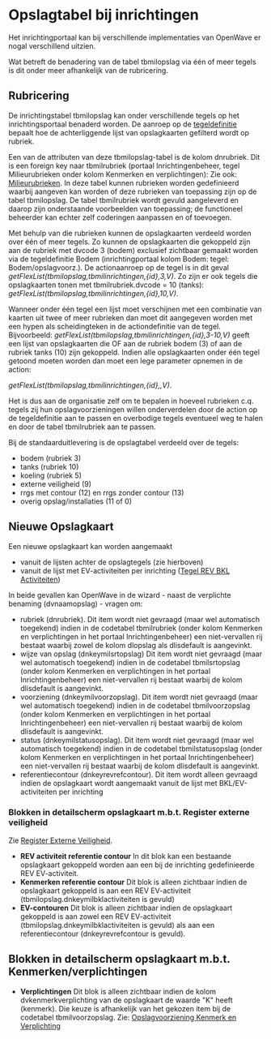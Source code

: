 # Opslagtabel bij inrichtingen

Het inrichtingportaal kan bij verschillende implementaties van OpenWave er nogal verschillend uitzien.

Wat betreft de benadering van de tabel tbmilopslag via één of meer tegels is dit onder meer afhankelijk van de rubricering.

## Rubricering

De inrichtingstabel tbmilopslag kan onder verschillende tegels op het inrichtingsportaal benaderd worden. De aanroep op de [tegeldefinitie](./portaldefinitie/README.md) bepaalt hoe de achterliggende lijst van opslagkaarten gefilterd wordt op rubriek.

Een van de attributen van deze tbmilopslag-tabel is de kolom dnrubriek. Dit is een foreign key naar tbmilrubriek (portaal Inrichtingenbeheer, tegel Milieurubrieken onder kolom Kenmerken en verplichtingen): Zie ook: [Milieurubrieken](../probleemoplossing/portalen_en_moduleschermen/inrichtingenbeheer/tegels_kolom_kenmerken_en_verplichtingen/milieurubrieken.md). In deze tabel kunnen rubrieken worden gedefinieerd waarbij aangeven kan worden of deze rubrieken van toepassing zijn op de tabel tbmilopslag. De tabel tbmilrubriek wordt gevuld aangeleverd en daarop zijn onderstaande voorbeelden van toepassing; de functioneel beheerder kan echter zelf coderingen aanpassen en of toevoegen.

Met behulp van die rubrieken kunnen de opslagkaarten verdeeld worden over één of meer tegels. Zo kunnen de opslagkaarten die gekoppeld zijn aan de rubriek met dvcode 3 (bodem) exclusief zichtbaar gemaakt worden via de tegeldefinitie Bodem (inrichtingportaal kolom Bodem: tegel: Bodem/opslagvoorz.). De actionaanroep op de tegel is in dit geval _getFlexList(tbmilopslag,tbmilinrichtingen,{id},3,V)_. Zo zijn er ook tegels die opslagkaarten tonen met tbmilrubriek.dvcode = 10 (tanks): _getFlexList(tbmilopslag,tbmilinrichtingen,{id},10,V)_.

Wanneer onder één tegel een lijst moet verschijnen met een combinatie van kaarten uit twee of meer rubrieken dan moet dit aangegeven worden met een hypen als scheidingteken in de actiondefinitie van de tegel. Bijvoorbeeld: _getFlexList(tbmilopslag,tbmilinrichtingen,{id},3-10,V)_ geeft een lijst van opslagkaarten die OF aan de rubriek bodem (3) of aan de rubriek tanks (10) zijn gekoppeld.
Indien alle opslagkaarten onder één tegel getoond moeten worden dan moet een lege parameter opnemen in de action:

_getFlexList(tbmilopslag,tbmilinrichtingen,{id},,V)_.

Het is dus aan de organisatie zelf om te bepalen in hoeveel rubrieken c.q. tegels zij hun opslagvoorzieningen willen onderverdelen door de action op de tegeldefinitie aan te passen en overbodige tegels eventueel weg te halen en door de tabel tbmilrubriek aan te passen.

Bij de standaarduitlevering is de opslagtabel verdeeld over de tegels:

- bodem (rubriek 3)
- tanks (rubriek 10)
- koeling (rubriek 5)
- externe veiligheid (9)
- rrgs met contour (12) en rrgs zonder contour (13)
- overig opslag/installaties (11 of 0)

## Nieuwe Opslagkaart

Een nieuwe opslagkaart kan worden aangemaakt

- vanuit de lijsten achter de opslagtegels (zie hierboven)
- vanuit de lijst met EV-activiteiten per inrichting ([Tegel REV BKL Activiteiten](../probleemoplossing/portalen_en_moduleschermen/inrichtingen_portaal/tegel_rev_bkl_activiteiten.md))

In beide gevallen kan OpenWave in de wizard - naast de verplichte benaming (dvnaamopslag) - vragen om:

- rubriek (dnrubriek). Dit item wordt niet gevraagd (maar wel automatisch toegekend) indien in de codetabel tbmilrubriek (onder kolom Kenmerken en verplichtingen in het portaal Inrichtingenbeheer) een niet-vervallen rij bestaat waarbij zowel de kolom dlopslag als dlisdefault is aangevinkt.
- wijze van opslag (dnkeymilsrtopslag) Dit item wordt niet gevraagd (maar wel automatisch toegekend) indien in de codetabel tbmilsrtopslag (onder kolom Kenmerken en verplichtingen in het portaal Inrichtingenbeheer) een niet-vervallen rij bestaat waarbij de kolom dlisdefault is aangevinkt.
- voorziening (dnkeymilvoorzopslag). Dit item wordt niet gevraagd (maar wel automatisch toegekend) indien in de codetabel tbmilvoorzopslag (onder kolom Kenmerken en verplichtingen in het portaal Inrichtingenbeheer) een niet-vervallen rij bestaat waarbij de kolom dlisdefault is aangevinkt.
- status (dnkeymilstatusopslag). Dit item wordt niet gevraagd (maar wel automatisch toegekend) indien in de codetabel tbmilstatusopslag (onder kolom Kenmerken en verplichtingen in het portaal Inrichtingenbeheer) een niet-vervallen rij bestaat waarbij de kolom dlisdefault is aangevinkt.
- referentiecontour (dnkeyrevrefcontour). Dit item wordt alleen gevraagd indien de opslagkaart wordt aangemaakt vanuit de lijst met BKL/EV-activiteiten per inrichting

### Blokken in detailscherm opslagkaart m.b.t. Register externe veiligheid

Zie [Register Externe Veiligheid](./register_exrterne_veiligheid.md).

- **REV activiteit referentie contour** In dit blok kan een bestaande opslagkaart gekoppeld worden aan een bij de inrichting gedefinieerde REV EV-activiteit.
- **Kenmerken referentie contour** Dit blok is alleen zichtbaar indien de opslagkaart gekoppeld is aan een REV EV-activiteit (tbmilopslag.dnkeymilbklactiviteiten is gevuld)
- **EV-contouren** Dit blok is alleen zichtbaar indien de opslagkaart gekoppeld is aan zowel een REV EV-activiteit (tbmilopslag.dnkeymilbklactiviteiten is gevuld) als aan een referentiecontour (dnkeyrevrefcontour is gevuld).

## Blokken in detailscherm opslagkaart m.b.t. Kenmerken/verplichtingen

- **Verplichtingen** Dit blok is alleen zichtbaar indien de kolom dvkenmerkverplichting van de opslagkaart de waarde "K" heeft (kenmerk). Die keuze is afhankelijk van het gekozen item bij de codetabel tbmilvoorzopslag. Zie: [Opslagvoorziening Kenmerk en Verplichting](./opslag_kenmerk-en_verplichting.md)
